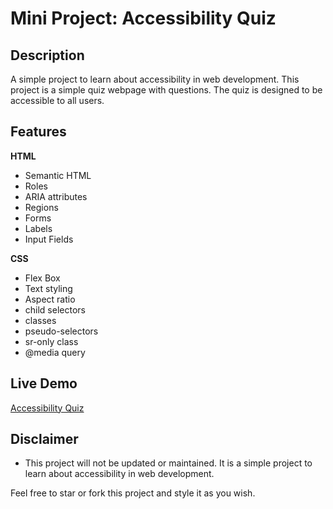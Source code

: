 # Mini Project: Accessibility Quiz

## Description

A simple project to learn about accessibility in web development. This project is a simple quiz webpage with questions. The quiz is designed to be accessible to all users.

## Features

**HTML**

-   Semantic HTML
-   Roles
-   ARIA attributes
-   Regions
-   Forms
-   Labels
-   Input Fields

**CSS**

-   Flex Box
-   Text styling
-   Aspect ratio
-   child selectors
-   classes
-   pseudo-selectors
-   sr-only class
-   @media query

## Live Demo

[Accessibility Quiz](https://quintin-dev.github.io/Mini_Projects-Accessibility_Quiz/)

## Disclaimer

-   This project will not be updated or maintained. It is a simple project to learn about accessibility in web development.

Feel free to star or fork this project and style it as you wish.
